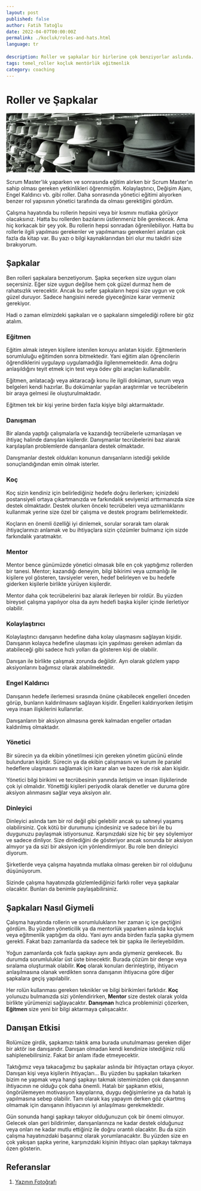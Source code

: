 ```yaml
---
layout: post
published: false
author: Fatih Tatoğlu
date: 2022-04-07T00:00:00Z
permalink: ./kocluk/roles-and-hats.html
language: tr

description: Roller ve şapkalar bir birlerine çok benziyorlar aslında. Hangi şapkayı tercih edeceğinize, bu yazıyı okuduktan sonra daha kolay karar vereceksiniz.
tags: temel_roller koçluk mentörlük eğitmenlik
category: coaching
---
```


# Roller ve Şapkalar

![Roller & Şapkalar](../../image/hats.jpg)

Scrum Master'lık yaparken ve sonrasında eğitim alırken bir Scrum Master'ın sahip olması gereken yetkinlikleri öğrenmiştim. Kolaylaştırıcı, Değişim Ajanı, Engel Kaldırıcı vb. gibi roller. Daha sonrasında yönetici eğitimi alıyorken benzer rol yapısının yönetici tarafında da olması gerektiğini gördüm.

Çalışma hayatında bu rollerin hepsini veya bir kısmını mutlaka görüyor olacaksınız. Hatta bu rollerden bazılarını üstlenmeniz bile gerekecek. Ama hiç korkacak bir şey yok. Bu rollerin hepsi sonradan öğrenilebiliyor. Hatta bu rollerle ilgili yapılması gerekenler ve yapılmaması gerekenleri anlatan çok fazla da kitap var. Bu yazı o bilgi kaynaklarından biri olur mu takdiri size bırakıyorum.  

## Şapkalar

Ben rolleri şapkalara benzetiyorum. Şapka seçerken size uygun olanı seçersiniz. Eğer size uygun değilse hem çok güzel durmaz hem de rahatsızlık verecektir. Ancak bu sefer şapkaların hepsi size uygun ve çok güzel duruyor. Sadece hangisini nerede giyeceğinize karar vermeniz gerekiyor.

Hadi o zaman elimizdeki şapkaları ve o şapkaların simgelediği rollere bir göz atalım.

### Eğitmen

Eğitim almak isteyen kişilere istenilen konuyu anlatan kişidir. Eğitmenlerin sorumluluğu eğitimden sonra bitmektedir. Yani eğitim alan öğrencilerin öğrendiklerini uygulayıp uygulamadığla ilgilenmemektedir. Ama doğru anlaşıldığını teyit etmek için test veya ödev gibi araçları kullanabilir.

Eğitmen, anlatacağı veya aktaracağı konu ile ilgili doküman, sunum veya belgeleri kendi hazırlar. Bu dokümanlar yapılan araştırmlar ve tecrübelerin bir araya gelmesi ile oluşturulmaktadır.

Eğitmen tek bir kişi yerine birden fazla kişiye bilgi aktarmaktadır.

### Danışman

Bir alanda yaptığı çalışmalarla ve kazandığı tecrübelerle uzmanlaşan ve ihtiyaç halinde danışılan kişilerdir. Danışmanlar tecrübelerini baz alarak karşılaşılan problemlerde danışanlara destek olmaktadır.

Danışmanlar destek oldukları konunun danışanların istediği şekilde sonuçlandığından emin olmak isterler.

### Koç

Koç sizin kendiniz için belirlediğiniz hedefe doğru ilerlerken; içinizdeki postansiyeli ortaya çıkartmanızda ve farkındalık seviyenizi arttırmanızda size destek olmaktadır. Destek olurken önceki tecrübeleri veya uzmanlıklarını kullanmak yerine size özel bir çalışma ve destek programı belirlemektedir.

Koçların en önemli özelliği iyi dinlemek, sorular sorarak tam olarak ihtiyaçlarınızı anlamak ve bu ihtiyaçlara sizin çözümler bulmanız için sizde farkındalık yaratmaktır.

### Mentor

Mentor bence günümüzde yönetici olmasak bile en çok yaptığımız rollerden bir tanesi. Mentor; kazandığı deneyim, bilgi bikirimi veya uzmanlığı ile kişilere yol gösteren, tavsiyeler veren, hedef belirleyen ve bu hedefe giderken kişilerle birlikte yürüyen kişilerdir.

Mentor daha çok tecrübelerini baz alarak ilerleyen bir roldür. Bu yüzden bireysel çalışma yapılıyor olsa da aynı hedefi başka kişiler içinde ilerletiyor olabilir.

### Kolaylaştırıcı

Kolaylaştırıcı danışanın hedefine daha kolay ulaşmasını sağlayan kişidir. Danışanın kolayca hedefine ulaşması için yapılması gereken adımları da atabileceği gibi sadece hızlı yolları da gösteren kişi de olabilir.

Danışan ile birlikte çalışmak zorunda değildir. Ayrı olarak gözlem yapıp aksiyonlarını bağımsız olarak alabilmektedir.

### Engel Kaldırıcı

Danışanın hedefe ilerlemesi sırasında önüne çıkabilecek engelleri önceden görüp, bunların kaldırılmasını sağlayan kişidir. Engelleri kaldırıyorken iletişim veya insan ilişkilerini kullanırlar.

Danışanların bir aksiyon almasına gerek kalmadan engeller ortadan kaldırılmış olmaktadır.

### Yönetici

Bir sürecin ya da ekibin yönetilmesi için gereken yönetim gücünü elinde bulunduran kişidir. Sürecin ya da ekibin çalışmasını ve kurum ile paralel hedeflere ulaşmasını sağlamak için karar alan ve bazen de risk alan kişidir.

Yönetici bilgi birikimi ve tecrübesinin yanında iletişim ve insan ilişkilerinde çok iyi olmalıdır. Yönettiği kişileri periyodik olarak denetler ve duruma göre aksiyon alınmasını sağlar veya aksiyon alır.

### Dinleyici

Dinleyici aslında tam bir rol değil gibi gelebilir ancak şu sahneyi yaşamış olabilirsiniz. Çok kötü bir durumunu içindesiniz ve sadece biri ile bu duygunuzu paylaşmak istiyorsunuz. Karşınızdaki size hiç bir şey söylemiyor ve sadece dinliyor. Size dinlediğini de gösteriyor ancak sonunda bir aksiyon almıyor ya da sizi bir aksiyon için yönlendirmiyor. Bu role ben dinleyici diyorum.

Şirketlerde veya çalışma hayatında mutlaka olması gereken bir rol olduğunu düşünüyorum.

Sizinde çalışma hayatınızda gözlemlediğinizi farklı roller veya şapkalar olacaktır. Bunları da benimle paylaşabilirsiniz.

## Şapkaları Nasıl Giymeli

Çalışma hayatında rollerin ve sorumlulukların her zaman iç içe geçtiğini gördüm. Bu yüzden yöneticilik ya da mentorlük yaparken aslında koçluk veya eğitmenlik yaptığım da oldu. Yani aynı anda birden fazla şapka giymem gerekti. Fakat bazı zamanlarda da sadece tek bir şapka ile ilerleyebildim.

Yoğun zamanlarda çok fazla şapkayı aynı anda giymeniz gerekecek. Bu durumda sorumluluklar üst üste binecektir. Burada çözüm bir denge veya sıralama oluşturmak olabilir. **Koç** olarak konuları derinleştirip, ihtiyacın anlaşılmasına olanak verdikten sonra danışanın ihtiyacına göre diğer şapkalara geçiş yapılabilir.

Her rolün kullanması gereken teknikler ve bilgi birikimleri farklıdır. **Koç** yolunuzu bulmanızda sizi yönlendirirken, **Mentor** size destek olarak yolda birlikte yürümenizi sağlayacaktır. **Danışman** hızlıca probleminizi çözerken, **Eğitmen** size yeni bir bilgi aktarmaya çalışacaktır.

## Danışan Etkisi

Rolümüze girdik, şapkamızı taktık ama burada unutulmaması gereken diğer bir aktör ise danışandır. Danışan olmadan kendi kendinize istediğiniz rolü sahiplenebilirsiniz. Fakat bir anlam ifade etmeyecektir.

Taktığımız veya takacağımız bu şapkalar aslında bir ihtiyaçtan ortaya çıkıyor. Danışan kişi veya kişilerin ihtiyaçları... Bu yüzden bu şapkaları takarken bizim ne yapmak veya hangi şapkayı takmak istemimizden çok danışannın ihtiyacının ne olduğu çok daha önemli. Hatalı bir şapkanın etkisi, öngörülemeyen motivasyon kayıplarına, duygu değişimlerine ya da hatalı iş yapılmasına sebep olabilir. Tam olarak kaş yapayım derken göz çıkartmış olmamak için danışanın ihtiyacının iyi anlaşılması gerekmektedir.

Gün sonunda hangi şapkayı takıyor olduğunuzun çok bir önemi olmuyor. Gelecek olan geri bildirimler, danışanlarınıza ne kadar destek olduğunuz veya onları ne kadar mutlu ettiğiniz ile doğru orantılı olacaktır. Bu da sizin çalışma hayatınızdaki başarınız olarak yorumlanacaktır. Bu yüzden size en çok yakışan şapka yerine, karşınızdaki kişinin ihtiyacı olan şapkayı takmaya özen gösterin.

## Referanslar

1. [Yazının Fotoğrafı](https://www.pexels.com/tr-tr/fotograf/rafta-karisik-renkli-kapak-lotu-396777/ "Yazının Fotoğrafı")
